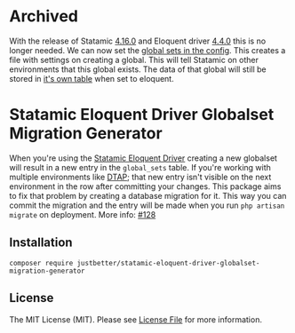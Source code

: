 # Archived
With the release of Statamic [4.16.0](https://github.com/statamic/cms/releases/tag/v4.16.0) and Eloquent driver [4.4.0](https://github.com/statamic/eloquent-driver/releases/tag/v4.4.0) this is no longer needed. We can now set the [global sets in the config](https://github.com/statamic/eloquent-driver/blob/master/config/eloquent-driver.php#L60). This creates a file with settings on creating a global. This will tell Statamic on other environments that this global exists. The data of that global will still be stored in [it's own table](https://github.com/statamic/eloquent-driver/blob/master/config/eloquent-driver.php#L65) when set to eloquent.

# Statamic Eloquent Driver Globalset Migration Generator

When you're using the [Statamic Eloquent Driver](https://github.com/statamic/eloquent-driver) creating a new globalset will result in a new entry in the `global_sets` table. If you're working with multiple environments like [DTAP](https://en.wikipedia.org/wiki/Development,_testing,_acceptance_and_production); that new entry isn't visible on the next environment in the row after committing your changes. This package aims to fix that problem by creating a database migration for it. This way you can commit the migration and the entry will be made when you run `php artisan migrate` on deployment. More info: [#128](https://github.com/statamic/eloquent-driver/issues/128)

## Installation

```
composer require justbetter/statamic-eloquent-driver-globalset-migration-generator
```

## License

The MIT License (MIT). Please see [License File](LICENSE) for more information.

